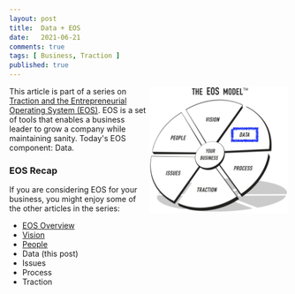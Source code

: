 ```yaml
---
layout: post
title:  Data + EOS
date:   2021-06-21
comments: true
tags: [ Business, Traction ]
published: true
---
```

 
<a href="/blog/2021/06/15/data-plus-eos/"><img src="/images/EOS_Data.jpg" align="right" width="250" padding="10" alt="Data and the Entrepreneurial Operating System (EOS)" title="Data and the Entrepreneurial Operating System (EOS)" /></a>


This article is part of a series on [Traction and the Entrepreneurial Operating System (EOS)](/blog/2021/02/15/traction-entrepreneurial-operating-system-eos/). EOS is a set of tools that enables a business leader to grow a company while maintaining sanity. Today's EOS component: Data.

<!--more-->
 

### EOS Recap

If you are considering EOS for your business, you might enjoy some of the other articles in the series:

* [EOS Overview](/blog/2021/02/15/traction-entrepreneurial-operating-system-eos/)
* [Vision](/blog/2021/03/08/vision-and-eos/)
* [People](/blog/2021/04/08/people-and-eos/)
* Data (this post)
* Issues
* Process
* Traction

